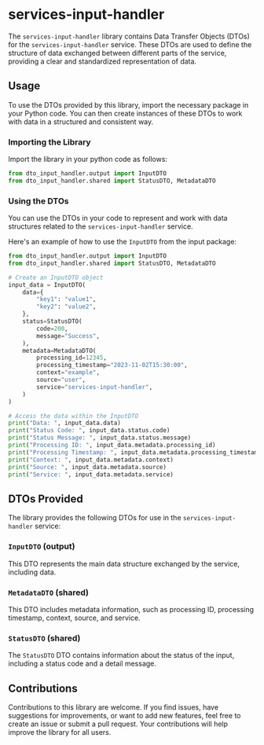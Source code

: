 # services-input-handler

The `services-input-handler` library contains Data Transfer Objects (DTOs) for the `services-input-handler` service. These DTOs are used to define the structure of data exchanged between different parts of the service, providing a clear and standardized representation of data.

## Usage

To use the DTOs provided by this library, import the necessary package in your Python code. You can then create instances of these DTOs to work with data in a structured and consistent way.

### Importing the Library

Import the library in your python code as follows:

```python
from dto_input_handler.output import InputDTO
from dto_input_handler.shared import StatusDTO, MetadataDTO
```

### Using the DTOs

You can use the DTOs in your code to represent and work with data structures related to the `services-input-handler` service.

Here's an example of how to use the `InputDTO` from the input package:

```python
from dto_input_handler.output import InputDTO
from dto_input_handler.shared import StatusDTO, MetadataDTO

# Create an InputDTO object
input_data = InputDTO(
    data={
        "key1": "value1",
        "key2": "value2",
    },
    status=StatusDTO(
        code=200,
        message="Success",
    ),
    metadata=MetadataDTO(
        processing_id=12345,
        processing_timestamp="2023-11-02T15:30:00",
        context="example",
        source="user",
        service="services-input-handler",
    )
)

# Access the data within the InputDTO
print("Data: ", input_data.data)
print("Status Code: ", input_data.status.code)
print("Status Message: ", input_data.status.message)
print("Processing ID: ", input_data.metadata.processing_id)
print("Processing Timestamp: ", input_data.metadata.processing_timestamp)
print("Context: ", input_data.metadata.context)
print("Source: ", input_data.metadata.source)
print("Service: ", input_data.metadata.service)
```

## DTOs Provided

The library provides the following DTOs for use in the `services-input-handler` service:

### `InputDTO` (output)

This DTO represents the main data structure exchanged by the service, including data.

### `MetadataDTO` (shared)

This DTO includes metadata information, such as processing ID, processing timestamp, context, source, and service.

### `StatusDTO` (shared)

The `StatusDTO` DTO contains information about the status of the input, including a status code and a detail message.

## Contributions

Contributions to this library are welcome. If you find issues, have suggestions for improvements, or want to add new features, feel free to create an issue or submit a pull request. Your contributions will help improve the library for all users.
